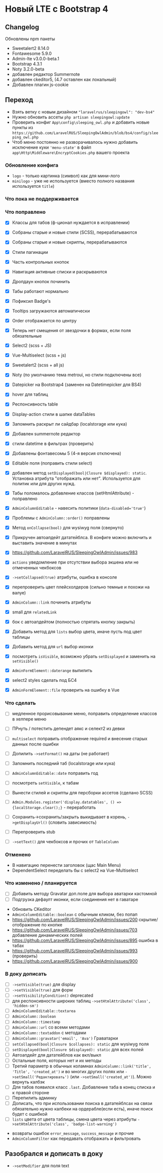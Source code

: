 # Новый LTE с Bootstrap 4


## Changelog
Обновлены npm пакеты
- Sweetalert2 8.14.0
- Fontawesome 5.9.0
- Admin-lte v3.0.0-beta.1
- Bootstrap 4.3.1
- Noty 3.2.0-beta
- добавлен редактор Summernote
- добавлен ckeditor5, (4.7 оставлен как локальный)
- Добавлен плагин js-cookie


## Переход
* Взять ветку с новым дизайном `"laravelrus/sleepingowl": "dev-bs4"`
* Нужно обновить ассеты `php artisan sleepingowl:update`
* Проверить конфиг `App\config\sleeping_owl.php` и добавить новые пункты из `https://github.com/LaravelRUS/SleepingOwlAdmin/blob/bs4/config/sleeping_owl.php`
* Чтоб меню постоянно не разворачивалось нужно добавить исключение куки `'menu-state'` в файл `app\Http\Middleware\EncryptCookies.php` вашего проекта


### Обновление конфига
- `logo` - только картинка (символ) как для мини-лого
- `minilogo` - уже не используется (вместо полного названия используется `title`)


### Что пока не поддерживается


### Что поправлено
* [x] Классы для табов (ф-ционал нуждается в исправлении)
* [x] Собраны старые и новые стили (SCSS), перерабатываются
* [x] Собраны старые и новые скрипты, перерабатываются
* [x] Стили пагинации
* [x] Часть контрольных кнопок
* [x] Навигация активные списки и раскрываются
* [x] Дропдаун кнопок починить
* [x] Табы работают нормально
* [x] Пофиксил Badge's
* [x] Tooltips загружаются автоматически
* [x] Order отображается по центру
* [x] Теперь нет смещения от звездочки в формах, если поля обязательные
* [x] Select2 (scss + JS)
* [x] Vue-Multiselect (scss + js)
* [x] Sweetalert2 (scss + all js)
* [x] Noty (по умолчанию тема metroui, но стили подключены все)
* [x] Datepicker на Bootstrap4 (заменен на Datetimepicker для BS4)
* [x] hover для таблиц
* [x] Респонсивность table
* [x] Display-action стили в шапке dataTables
* [x] Запомнить раскрыт ли сайдбар (localstorage или кука)
* [x] Добавлен summernote редактор
* [x] стили datetime в фильтрах (проверить)
* [x] Добавлены фонтавесомы 5 (4-я версия отключена)
* [x] Editable поля (поправить стили select)
* [x] добавлен метод `setDisplayed(bool|Closure $displayed): static`. Установка атрибута "отображать или нет". Используется для политик или для других нужд.
* [x] Табы поломалось добавление классов (setHtmlAttribute) - поправлено
* [x] `AdminColumnEditable` - навесить политики (`data-disabled='true'`)
* [x] Проблемы с `AdminColumn::order()` поправлены
* [x] Метод `onCollapse(bool)` для wysiwyg поля (свернуто)
* [x] Прикручен автоапдейт дататейблса. В конфиге можно включить и выставить значение в минутах
* [x] https://github.com/LaravelRUS/SleepingOwlAdmin/issues/983
* [x] `actions` уведомление при отсутствии выбора экшена или не отмеченных чекбоксов
* [x] `->setCollapsed(true)` атрибуты, ошибка в консоле
* [x] перепроверить цвет плейсхолдеров (сильно темные и похожи на валуе)
* [x] `AdminColumn::link` починить атрибуты
* [x] small для `relatedLink`
* [x] бок с автоапдейтом (полностью спрятать кнопку закрыть)
* [x] Добавить метод для `lists` выбор цвета, иначе пусть под цвет таблицы
* [x] Добавить метод для `url` выбор иконки
* [x] посмотреть `isVisible`, возможно убрать `setDisplayed` и заменить на `setVisible()`
* [x] `AdminFormElement::daterange` выпилить
* [x] select2 styles сделать под БС4
* [x] `AdminFormElement::file` проверить на ошибку в Vue


### Что сделать
* [ ] медленное прорисовывание меню, поправить определение классов в хелпере меню
* [ ] ПРнуть / потестить депендет аякс и селект2 из девки
* [ ] `multiselect` поправить отображение required и внесение старых данных после ошибки
* [ ] Допилить `->setFormat()` на даты (не работает)
* [ ] Запомнить последний таб (localstorage или кука)
* [ ] `AdminColumnEditable::date` поправить год
* [ ] посмотреть `setVisible`, к табам
* [ ] Вынести стилей и скрипты для персборки ассетов (сделано SCSS)
* [ ] `Admin.Modules.register('display.datatables', () => {localStorage.clear();}` - переработать
* [ ] Сохранить->сохранить/закрыть выкидывает в корень, `->getDisplayUrl()` (словить зависимость)
* [ ] Перепроверить stub
* [ ] `->setText()` для чекбоксов и прочих от `TableColumn`


### Отменено
* В навигацию перенести заголовок (щас Main Menu)
* DependentSelect переделать бы с select2 на Vue-Multiselect

### Что изменено / планируется
* [ ] Добавить методу Gravatar доп.поле для выбора аватарки кастомной
* [ ] Подгрузка дефаулт иконки, если соединения нет в гаватаре
* Обновить CKeditor
* `AdminColumnEditable::boolean` с обычным кликом, без попап
* https://github.com/LaravelRUS/SleepingOwlAdmin/issues/200 скрытие/отображение по кнопке
* https://github.com/LaravelRUS/SleepingOwlAdmin/issues/703 добавление динамических полей
* https://github.com/LaravelRUS/SleepingOwlAdmin/issues/895 ошибка в табах
* https://github.com/LaravelRUS/SleepingOwlAdmin/issues/993 (проверить)
* https://github.com/LaravelRUS/SleepingOwlAdmin/issues/900


### В доку дописать
* [ ] `->setVisible(true)` для display
* [ ] `->setVisible(true)` для форм
* [ ] `->setVisibilityCondition()` deprecated
* [ ] для респонсивности широких таблиц `->setHtmlAttribute('class', 'hidden-sm')`
* [ ] `AdminColumnEditable::textarea`
* [ ] `AdminColumn::boolean`
* [ ] `AdminColumn::timestamp`
* [ ] `AdminColumn::url` со всеми методами
* [ ] `AdminColumn::textaddon` с методами
* [ ] `AdminColumn::gravatar('email', 'Ava')` Граватарки
* [ ] `setCollapsed(bool|Closure $collapses): static` для wysiwyg поля
* [ ] `setDisplayed(bool|Closure $displayed): static` для всех полей
* [ ] Автоапдейт для дататейблов как вкл/выкл
* [ ] Остальные поля, которых нет и их методы
* [ ] Третий параметр в обычных коламнах `AdminColumn::link('title', 'Title', 'created_at')` и во многих других полях или `->setSmall('Редактировать')` (или `->setSmall('created_at')`). Можно вернуть калбэк
* [ ] Для табов появился класс `.last`. Добавление таба в конец списка и к правой стороне
* [ ] Перепилить админку
* [ ] Дописать, что при использовании поиска в дататейблсах на связи обязательно нужно калбеки на ордерабле(если есть), иначе поиск будет с ошибкой
* [ ] `lists` цвета от цвета таблицы, смена цвета через атрибуты `->setHtmlAttribute('class', 'badge-list-warning')`
* возвраты ошибок `error_message`, `success_message` и прочие
* `AdminColumnFilter` как передавать отображать и фильтровать


## Разобрался и дописать в доку
- `->setModifier` для поля text
